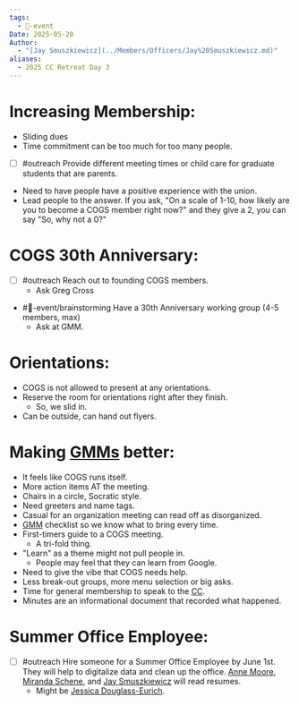```yaml
---
tags:
  - 📅-event
Date: 2025-05-20
Author:
  - "[Jay Smuszkiewicz](../Members/Officers/Jay%20Smuszkiewicz.md)"
aliases:
  - 2025 CC Retreat Day 3
---
```

# Increasing Membership:
- Sliding dues
- Time commitment can be too much for too many people.
- [ ] #outreach Provide different meeting times or child care for graduate students that are parents.
- Need to have people have a positive experience with the union. 
- Lead people to the answer. If you ask, "On a scale of 1-10, how likely are you to become a COGS member right now?" and they give a 2, you can say "So, why not a 0?"

# COGS 30th Anniversary:
- [ ] #outreach Reach out to founding COGS members.
	- Ask Greg Cross
- #📅-event/brainstorming Have a 30th Anniversary working group (4-5 members, max)
	- Ask at GMM. 

# Orientations:
- COGS is not allowed to present at any orientations. 
- Reserve the room for orientations right after they finish. 
	- So, we slid in. 
- Can be outside, can hand out flyers. 

# Making [GMMs](../../../Events/General%20Membership%20Meetings.md) better:
- It feels like COGS runs itself. 
- More action items AT the meeting. 
- Chairs in a circle, Socratic style. 
- Need greeters and name tags. 
- Casual for an organization meeting can read off as disorganized. 
- [GMM](../../../Events/General%20Membership%20Meetings.md) checklist so we know what to bring every time. 
- First-timers guide to a COGS meeting. 
	- A tri-fold thing. 
- "Learn" as a theme might not pull people in. 
	- People may feel that they can learn from Google. 
- Need to give the vibe that COGS needs help. 
- Less break-out groups, more menu selection or big asks. 
- Time for general membership to speak to the [CC](../../../Events/Coordinating%20Committee.md). 
- Minutes are an informational document that recorded what happened. 


# Summer Office Employee:
- [ ] #outreach Hire someone for a Summer Office Employee by June 1st. They will help to digitalize data and clean up the office. [Anne Moore](../Members/Officers/Anne%20Moore.md), [Miranda Schene](../Members/Officers/Miranda%20Schene.md), and [Jay Smuszkiewicz](../Members/Officers/Jay%20Smuszkiewicz.md) will read resumes.
	- Might be [Jessica Douglass-Eurich](../Members/Officers/Jessica%20Douglass-Eurich.md). 
